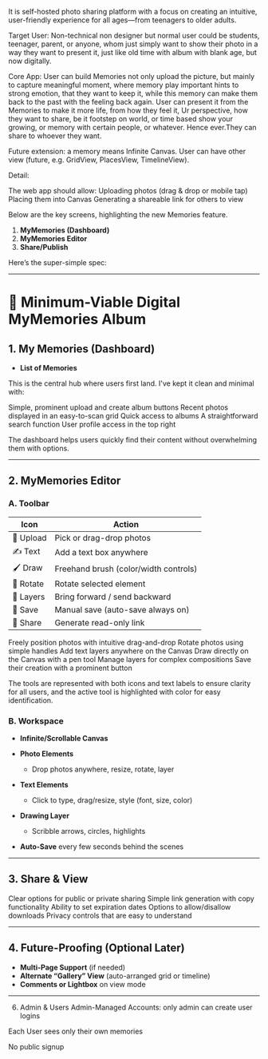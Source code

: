 It is self-hosted photo sharing platform with a focus on creating an intuitive, user-friendly experience for all ages—from teenagers to older adults.

Target User:
Non-technical non designer but normal user could be students, teenager, parent, or anyone, whom just simply want to show their photo in a way they want to present it, just like old time with album with blank age, but now digitally.

Core App:
User can build Memories not only upload the picture, but mainly to capture meaningful moment, where memory play important hints to strong emotion, that they want to keep it, while this memory can make them back to the past with the feeling back again. User can present it from the Memories to make it more life, from how they feel it, Ur perspective, how they want to share, be it footstep on world, or time based show your growing, or memory with certain people, or whatever. Hence ever.They can share to whoever they want.

Future extension:
a memory means Infinite Canvas. User can have other view (future, e.g. GridView, PlacesView, TimelineView).

Detail:

The web app should allow:
Uploading photos (drag & drop or mobile tap)
Placing them into Canvas
Generating a shareable link for others to view

Below are the key screens, highlighting the new Memories feature.

1. **MyMemories (Dashboard)**
2. **MyMemories Editor**
3. **Share/Publish**

Here’s the super-simple spec:

---

# 📕 Minimum-Viable Digital MyMemories Album

## 1. My Memories (Dashboard)

- **List of Memories**

This is the central hub where users first land. I've kept it clean and minimal with:

Simple, prominent upload and create album buttons
Recent photos displayed in an easy-to-scan grid
Quick access to albums
A straightforward search function
User profile access in the top right

The dashboard helps users quickly find their content without overwhelming them with options.

---

## 2. MyMemories Editor

### A. Toolbar

| Icon      | Action                                |
| --------- | ------------------------------------- |
| 📁 Upload | Pick or drag-drop photos              |
| ✍️ Text   | Add a text box anywhere               |
| 🖌️ Draw   | Freehand brush (color/width controls) |
| 🔄 Rotate | Rotate selected element               |
| 📑 Layers | Bring forward / send backward         |
| 💾 Save   | Manual save (auto-save always on)     |
| 🔗 Share  | Generate read-only link               |

Freely position photos with intuitive drag-and-drop
Rotate photos using simple handles
Add text layers anywhere on the Canvas
Draw directly on the Canvas with a pen tool
Manage layers for complex compositions
Save their creation with a prominent button

The tools are represented with both icons and text labels to ensure clarity for all users, and the active tool is highlighted with color for easy identification.

### B. Workspace

- **Infinite/Scrollable Canvas**
- **Photo Elements**

  - Drop photos anywhere, resize, rotate, layer

- **Text Elements**

  - Click to type, drag/resize, style (font, size, color)

- **Drawing Layer**

  - Scribble arrows, circles, highlights

- **Auto-Save** every few seconds behind the scenes

---

## 3. Share & View

Clear options for public or private sharing
Simple link generation with copy functionality
Ability to set expiration dates
Options to allow/disallow downloads
Privacy controls that are easy to understand

---

## 4. Future-Proofing (Optional Later)

- **Multi-Page Support** (if needed)
- **Alternate “Gallery” View** (auto-arranged grid or timeline)
- **Comments or Lightbox** on view mode

---

6. Admin & Users
   Admin-Managed Accounts: only admin can create user logins

Each User sees only their own memories

No public signup
